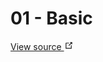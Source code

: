 # 01 - Basic 

<ClientOnly>
<Example01Basic></Example01Basic>
</ClientOnly>

<a href="https://github.com/jbaysolutions/vue-grid-layout/edit/master/website/docs/.vuepress/components/Example01Basic.vue" target="_blank">
View source
<svg xmlns="http://www.w3.org/2000/svg" aria-labelledby="outbound-link-title" role="img" focusable="false" x="0px" y="0px" viewBox="0 0 100 100" width="15" height="15" class="icon outbound"><title id="outbound-link-title">(opens new window)</title> <path fill="currentColor" d="M18.8,85.1h56l0,0c2.2,0,4-1.8,4-4v-32h-8v28h-48v-48h28v-8h-32l0,0c-2.2,0-4,1.8-4,4v56C14.8,83.3,16.6,85.1,18.8,85.1z"></path> <polygon fill="currentColor" points="45.7,48.7 51.3,54.3 77.2,28.5 77.2,37.2 85.2,37.2 85.2,14.9 62.8,14.9 62.8,22.9 71.5,22.9"></polygon></svg>
</a>
